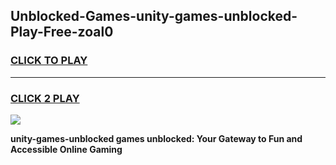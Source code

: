 
## Unblocked-Games-unity-games-unblocked-Play-Free-zoal0
<h3>
<a href="https://premium76.site?title=unity-games-unblocked&ref=24M">CLICK TO PLAY</a></h3>
<hr>

<h3>
<a href="https://premium76.site?title=unity-games-unblocked&ref=24M">CLICK 2 PLAY</a>
  
</h3>

<a href="https://premium76.site?title=unity-games-unblocked&ref=24M"><img src="https://clearcache.store/games.png"></a>


**unity-games-unblocked games unblocked: Your Gateway to Fun and Accessible Online Gaming**
